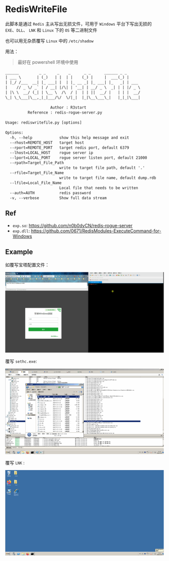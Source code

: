 # RedisWriteFile

此脚本是通过 `Redis` 主从写出无损文件，可用于 `Windows` 平台下写出无损的 `EXE`、`DLL`、 `LNK` 和 `Linux` 下的 `OS` 等二进制文件

也可以用无杂质覆写 `Linux` 中的 `/etc/shadow`

用法：
> 最好在 powershell 环境中使用

```plaintext
______         _ _     _    _      _ _      ______ _ _
| ___ \       | (_)   | |  | |    (_) |     |  ___(_) |
| |_/ /___  __| |_ ___| |  | |_ __ _| |_ ___| |_   _| | ___
|    // _ \/ _` | / __| |/\| | '__| | __/ _ \  _| | | |/ _ \
| |\ \  __/ (_| | \__ \  /\  / |  | | ||  __/ |   | | |  __/
\_| \_\___|\__,_|_|___/\/  \/|_|  |_|\__\___\_|   |_|_|\___|

                    Author : R3start
          Reference : redis-rogue-server.py

Usage: rediswritefile.py [options]

Options:
  -h, --help            show this help message and exit
  --rhost=REMOTE_HOST   target host
  --rport=REMOTE_PORT   target redis port, default 6379
  --lhost=LOCAL_HOST    rogue server ip
  --lport=LOCAL_PORT    rogue server listen port, default 21000
  --rpath=Target_File_Path
                        write to target file path, default '.'
  --rfile=Target_File_Name
                        write to target file name, default dump.rdb
  --lfile=Local_File_Name
                        Local file that needs to be written
  --auth=AUTH           redis password
  -v, --verbose         Show full data stream

```

## Ref

- `exp.so`: <https://github.com/n0b0dyCN/redis-rogue-server>
- `exp.dll`: <https://github.com/0671/RedisModules-ExecuteCommand-for-Windows>

## Example

如覆写宝塔配置文件：

![bt.gif](./assets/bt_gif.gif)

覆写 `sethc.exe`:

![sethc.gif](./assets/sethc_ok.gif)

覆写 `LNK` :

![ie.gif](./assets/ie.gif)
